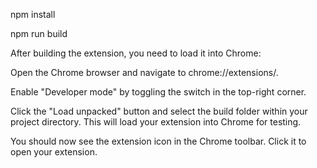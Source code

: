 npm install

npm run build

After building the extension, you need to load it into Chrome:

Open the Chrome browser and navigate to chrome://extensions/.

Enable "Developer mode" by toggling the switch in the top-right corner.

Click the "Load unpacked" button and select the build folder within your project directory. This will load your extension into Chrome for testing.

You should now see the extension icon in the Chrome toolbar. Click it to open your extension.